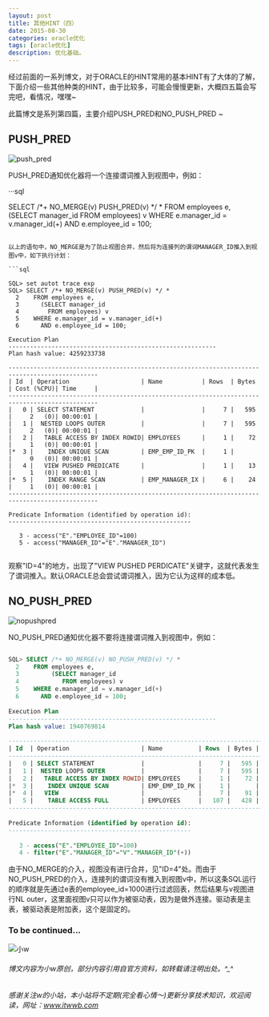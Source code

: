 ```yaml
---
layout: post
title: 其他HINT（四）
date: 2015-08-30
categories: oracle优化
tags: [oracle优化]
description: 优化基础。
---
```


经过前面的一系列博文，对于ORACLE的HINT常用的基本HINT有了大体的了解，下面介绍一些其他种类的HINT，由于比较多，可能会慢慢更新，大概四五篇会写完吧，看情况，嘿嘿~

此篇博文是系列第四篇，主要介绍PUSH_PRED和NO_PUSH_PRED ~

## PUSH_PRED 

![push_pred](https://docs.oracle.com/cd/E11882_01/server.112/e41084/img/push_pred_hint.gif)

PUSH_PRED通知优化器将一个连接谓词推入到视图中，例如：

···sql

SELECT /*+ NO_MERGE(v) PUSH_PRED(v) */ *
  FROM employees e,
    (SELECT manager_id
      FROM employees) v
  WHERE e.manager_id = v.manager_id(+)
    AND e.employee_id = 100;
	
```
	
以上的语句中，NO_MERGE是为了防止视图合并，然后将为连接列的谓词MANAGER_ID推入到视图v中，如下执行计划：

```sql

SQL> set autot trace exp
SQL> SELECT /*+ NO_MERGE(v) PUSH_PRED(v) */ *
  2    FROM employees e,
  3      (SELECT manager_id
  4        FROM employees) v
  5    WHERE e.manager_id = v.manager_id(+)
  6      AND e.employee_id = 100;
 
Execution Plan
----------------------------------------------------------
Plan hash value: 4259233738
 
-----------------------------------------------------------------------------------------------
| Id  | Operation                    | Name           | Rows  | Bytes | Cost (%CPU)| Time     |
-----------------------------------------------------------------------------------------------
|   0 | SELECT STATEMENT             |                |     7 |   595 |     2   (0)| 00:00:01 |
|   1 |  NESTED LOOPS OUTER          |                |     7 |   595 |     2   (0)| 00:00:01 |
|   2 |   TABLE ACCESS BY INDEX ROWID| EMPLOYEES      |     1 |    72 |     1   (0)| 00:00:01 |
|*  3 |    INDEX UNIQUE SCAN         | EMP_EMP_ID_PK  |     1 |       |     0   (0)| 00:00:01 |
|   4 |   VIEW PUSHED PREDICATE      |                |     1 |    13 |     1   (0)| 00:00:01 |
|*  5 |    INDEX RANGE SCAN          | EMP_MANAGER_IX |     6 |    24 |     1   (0)| 00:00:01 |
-----------------------------------------------------------------------------------------------
 
Predicate Information (identified by operation id):
---------------------------------------------------
 
   3 - access("E"."EMPLOYEE_ID"=100)
   5 - access("MANAGER_ID"="E"."MANAGER_ID")
   
```
   
观察"ID=4"的地方，出现了"VIEW PUSHED PERDICATE"关键字，这就代表发生了谓词推入。默认ORACLE总会尝试谓词推入，因为它认为这样的成本低。


## NO_PUSH_PRED 

![nopushpred](https://docs.oracle.com/cd/E11882_01/server.112/e41084/img/no_push_pred_hint.gif)

NO_PUSH_PRED通知优化器不要将连接谓词推入到视图中，例如：

```sql

SQL> SELECT /*+ NO_MERGE(v) NO_PUSH_PRED(v) */ *
  2    FROM employees e,
  3         (SELECT manager_id
  4            FROM employees) v
  5    WHERE e.manager_id = v.manager_id(+)
  6      AND e.employee_id = 100;
 
Execution Plan
----------------------------------------------------------
Plan hash value: 1940769814
 
----------------------------------------------------------------------------------------------
| Id  | Operation                    | Name          | Rows  | Bytes | Cost (%CPU)| Time     |
----------------------------------------------------------------------------------------------
|   0 | SELECT STATEMENT             |               |     7 |   595 |     4   (0)| 00:00:01 |
|   1 |  NESTED LOOPS OUTER          |               |     7 |   595 |     4   (0)| 00:00:01 |
|   2 |   TABLE ACCESS BY INDEX ROWID| EMPLOYEES     |     1 |    72 |     1   (0)| 00:00:01 |
|*  3 |    INDEX UNIQUE SCAN         | EMP_EMP_ID_PK |     1 |       |     0   (0)| 00:00:01 |
|*  4 |   VIEW                       |               |     7 |    91 |     3   (0)| 00:00:01 |
|   5 |    TABLE ACCESS FULL         | EMPLOYEES     |   107 |   428 |     3   (0)| 00:00:01 |
----------------------------------------------------------------------------------------------
 
Predicate Information (identified by operation id):
---------------------------------------------------
 
   3 - access("E"."EMPLOYEE_ID"=100)
   4 - filter("E"."MANAGER_ID"="V"."MANAGER_ID"(+))

```
   
由于NO_MERGE的介入，视图没有进行合并，见"ID=4"处。而由于NO_PUSH_PRED的介入，连接列的谓词没有推入到视图v中，所以这条SQL运行的顺序就是先通过e表的employee_id=1000进行过滤回表，然后结果与v视图进行NL outer，这里面视图v只可以作为被驱动表，因为是做外连接。驱动表是主表，被驱动表是附加表，这个是固定的。


### To be continued...


![小w](https://wx2.sinaimg.cn/mw1024/891ecf4fly1fr361nvrcnj207w07sad7.jpg)

###### 博文内容为小w原创，部分内容引用自官方资料，如转载请注明出处。^_^

###### 感谢关注w的小站，本小站将不定期(完全看心情～)更新分享技术知识，欢迎阅读，网址：www.itwwb.com
